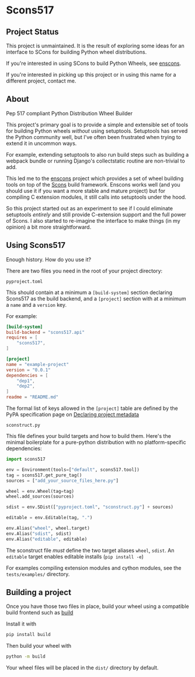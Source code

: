 # Scons517

## Project Status
This project is unmaintained. It is the result of exploring some ideas for an
interface to SCons for building Python wheel distributions.

If you're interested in using SCons to build Python Wheels, see
[enscons](https://github.com/dholth/enscons).

If you're interested in picking up this project or in using this name for a
different project, contact me.

## About

Pep 517 compliant Python Distribution Wheel Builder

This project's primary goal is to provide a simple and extensible set of tools for building
Python wheels *without* using setuptools. Setuptools has served the Python community well,
but I've often been frustrated when trying to extend it in uncommon ways.

For example, extending setuptools to also run build steps such as building a webpack bundle or
running Django's collectstatic routine are non-trivial to add.

This led me to the [enscons](https://github.com/dholth/enscons) project which provides a
set of wheel building tools on top of the [Scons](https://scons.org/) build framework.
Enscons works well (and you should use it if you want a more stable and mature project) but
for compiling C extension modules, it still calls into setuptools under the hood.

So this project started out as an experiment to see if I could eliminate setuptools *entirely*
and still provide C-extension support and the full power of Scons. I also started to re-imagine
the interface to make things (in my opinion) a bit more straightforward.

## Using Scons517
Enough history. How do you use it?

There are two files you need in the root of your project directory:

``pyproject.toml``

This should contain at a minimum a ``[build-system]`` section declaring Scons517 as the build
backend, and a ``[project]`` section with at a minimum a ``name`` and a ``version`` key.

For example:
```toml
[build-system]
build-backend = "scons517.api"
requires = [
    "scons517",
]

[project]
name = "example-project"
version = "0.0.1"
dependencies = [
    "dep1",
    "dep2",
]
readme = "README.md"
```
The formal list of keys allowed in the ``[project]`` table are defined by the PyPA specification
page on [Declaring project metadata](https://packaging.python.org/en/latest/specifications/declaring-project-metadata/)

``sconstruct.py``

This file defines your build targets and how to build them. Here's the minimal boilerplate for a 
pure-python distribution with no platform-specific dependencies:

```python
import scons517

env = Environment(tools=["default", scons517.tool])
tag = scons517.get_pure_tag()
sources = ["add_your_source_files_here.py"]

wheel = env.Wheel(tag=tag)
wheel.add_sources(sources)

sdist = env.SDist(["pyproject.toml", "sconstruct.py"] + sources)

editable = env.Editable(tag, ".")

env.Alias("wheel", wheel.target)
env.Alias("sdist", sdist)
env.Alias("editable", editable)

```
The sconstruct file *must* define the two target aliases ``wheel``, ``sdist``.
An ``editable`` target enables editable installs (``pip install -e``)

For examples compiling extension modules and cython modules, see the `tests/examples/` directory.

## Building a project

Once you have those two files in place, build your wheel using a compatible build frontend
such as [build](https://pypa-build.readthedocs.io/en/stable/index.html)

Install it with
```bash
pip install build
```

Then build your wheel with
```bash
python -m build
```

Your wheel files will be placed in the `dist/` directory by default.
